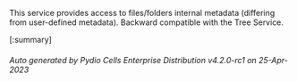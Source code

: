 






This service provides access to files/folders internal metadata (differing from user-defined metadata). Backward compatible with the Tree Service.

[:summary]

###### Auto generated by Pydio Cells Enterprise Distribution v4.2.0-rc1 on 25-Apr-2023
